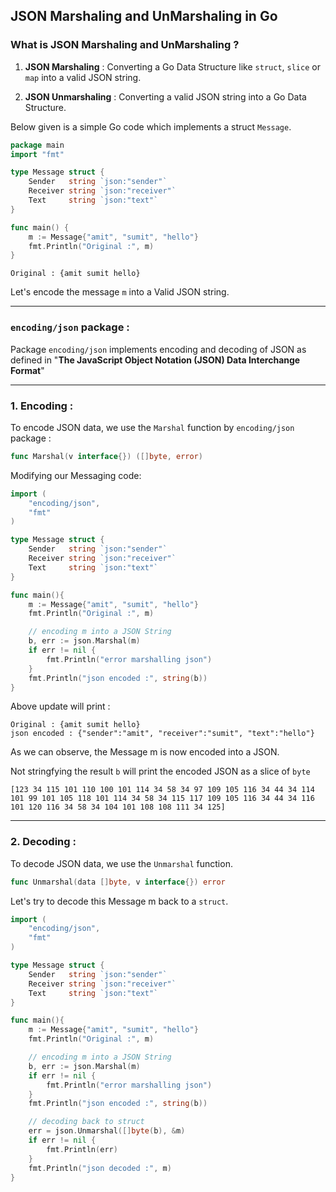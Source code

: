 ## JSON Marshaling and UnMarshaling in Go

### What is JSON Marshaling and UnMarshaling ?

1. **JSON Marshaling** : Converting a Go Data Structure like `struct`, `slice` or `map` into a valid JSON string.

2. **JSON Unmarshaling** : Converting a valid JSON string into a Go Data Structure.

Below given is a simple Go code which implements a struct `Message`.

```go
package main
import "fmt"

type Message struct {
	Sender   string `json:"sender"`
	Receiver string `json:"receiver"`
	Text     string `json:"text"`
}

func main() {
	m := Message{"amit", "sumit", "hello"}
	fmt.Println("Original :", m)
}
```

```
Original : {amit sumit hello}
```

Let's encode the message `m` into a Valid JSON string.

---

### `encoding/json` package :

Package `encoding/json` implements encoding and decoding of JSON as defined in "**The JavaScript Object Notation (JSON) Data Interchange Format**"

---

### **1. Encoding :**

To encode JSON data, we use the `Marshal` function by `encoding/json` package :

```go
func Marshal(v interface{}) ([]byte, error)
```

Modifying our Messaging code:

```go
import (
    "encoding/json",
    "fmt"
)

type Message struct {
	Sender   string `json:"sender"`
	Receiver string `json:"receiver"`
	Text     string `json:"text"`
}

func main(){
    m := Message{"amit", "sumit", "hello"}
	fmt.Println("Original :", m)

    // encoding m into a JSON String
    b, err := json.Marshal(m)
	if err != nil {
		fmt.Println("error marshalling json")
	}
	fmt.Println("json encoded :", string(b))
}
```

Above update will print :

```
Original : {amit sumit hello}
json encoded : {"sender":"amit", "receiver":"sumit", "text":"hello"}
```

As we can observe, the Message m is now encoded into a JSON.

Not stringfying the result `b` will print the encoded JSON as a slice of `byte`

```
[123 34 115 101 110 100 101 114 34 58 34 97 109 105 116 34 44 34 114 101 99 101 105 118 101 114 34 58 34 115 117 109 105 116 34 44 34 116 101 120 116 34 58 34 104 101 108 108 111 34 125]
```

---

### **2. Decoding :**

To decode JSON data, we use the `Unmarshal` function.

```go
func Unmarshal(data []byte, v interface{}) error
```

Let's try to decode this Message m back to a `struct`.

```go
import (
    "encoding/json",
    "fmt"
)

type Message struct {
	Sender   string `json:"sender"`
	Receiver string `json:"receiver"`
	Text     string `json:"text"`
}

func main(){
    m := Message{"amit", "sumit", "hello"}
	fmt.Println("Original :", m)

    // encoding m into a JSON String
    b, err := json.Marshal(m)
	if err != nil {
		fmt.Println("error marshalling json")
	}
	fmt.Println("json encoded :", string(b))

    // decoding back to struct
    err = json.Unmarshal([]byte(b), &m)
    if err != nil {
    	fmt.Println(err)
    }
    fmt.Println("json decoded :", m)
}
```
